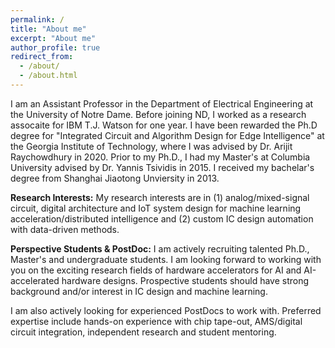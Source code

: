 ```yaml
---
permalink: /
title: "About me"
excerpt: "About me"
author_profile: true
redirect_from: 
  - /about/
  - /about.html
---
```



I am an Assistant Professor in the Department of Electrical Engineering at the University of Notre Dame. Before joining ND, I worked as a research assocaite for IBM T.J. Watson for one year. I have been rewarded the Ph.D degree for "Integrated Circuit and Algorithm Design for Edge Intelligence" at the Georgia Institute of Technology, where I was advised by Dr. Arijit Raychowdhury in 2020. Prior to my Ph.D., I had my Master's at Columbia University advised by Dr. Yannis Tsividis in 2015. I received my bachelar's degree from Shanghai Jiaotong Unviersity in 2013.


**Research Interests:**
My research interests are in (1) analog/mixed-signal circuit, digital architecture and IoT system design for machine learning acceleration/distributed intelligence and (2) custom IC design automation with data-driven methods.

**Perspective Students & PostDoc:**
I am actively recruiting talented Ph.D., Master's and undergraduate students. I am looking forward to working with you on the exciting research fields of hardware accelerators for AI and AI-accelerated hardware designs. Prospective students should have strong background and/or interest in IC design and machine learning. 

I am also actively looking for experienced PostDocs to work with. Preferred expertise include hands-on experience with chip tape-out, AMS/digital circuit integration, independent research and student mentoring.

